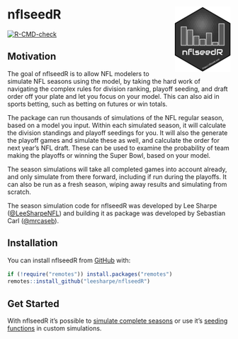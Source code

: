 
<!-- README.md is generated from README.Rmd. Please edit that file -->

# **nflseedR** <img src='man/figures/logo.png' align="right" style="width:25%;min-width:120px;max-width:100%;"/>

<!-- badges: start -->

[![R-CMD-check](https://github.com/leesharpe/nflseedR/workflows/R-CMD-check/badge.svg)](https://github.com/leesharpe/nflseedR/actions)
<!-- badges: end -->

## Motivation

The goal of nflseedR is to allow NFL modelers to simulate NFL seasons
using the model, by taking the hard work of navigating the complex rules
for division ranking, playoff seeding, and draft order off your plate
and let you focus on your model. This can also aid in sports betting,
such as betting on futures or win totals.

The package can run thousands of simulations of the NFL regular season,
based on a model you input. Within each simulated season, it will
calculate the division standings and playoff seedings for you. It will
also the generate the playoff games and simulate these as well, and
calculate the order for next year’s NFL draft. These can be used to
examine the probability of team making the playoffs or winning the Super
Bowl, based on your model.

The season simulations will take all completed games into account
already, and only simulate from there forward, including if run during
the playoffs. It can also be run as a fresh season, wiping away results
and simulating from scratch.

The season simulation code for nflseedR was developed by Lee Sharpe
([@LeeSharpeNFL](https://twitter.com/leesharpenfl)) and building it as
package was developed by Sebastian Carl
([@mrcaseb](https://twitter.com/mrcaseb)).

## Installation

<!-- You can install the released version of nflseedR from [CRAN](https://CRAN.R-project.org) with: -->
<!-- ``` r -->
<!-- install.packages("nflseedR") -->
<!-- ``` -->

You can install nflseedR from [GitHub](https://github.com/) with:

``` r
if (!require("remotes")) install.packages("remotes")
remotes::install_github("leesharpe/nflseedR")
```

## Get Started

With nflseedR it’s possible to [simulate complete
seasons](https://leesharpe.github.io/nflseedR/articles/articles/nflsim.html)
or use it’s [seeding
functions](https://leesharpe.github.io/nflseedR/articles/articles/nflseedR.html)
in custom simulations.
